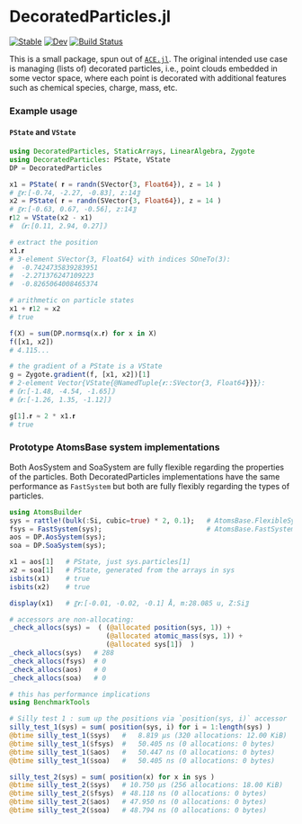 # DecoratedParticles.jl

[![Stable](https://img.shields.io/badge/docs-stable-blue.svg)](https://ACEsuit.github.io/DecoratedParticles.jl/stable/)
[![Dev](https://img.shields.io/badge/docs-dev-blue.svg)](https://ACEsuit.github.io/DecoratedParticles.jl/dev/)
[![Build Status](https://github.com/ACEsuit/DecoratedParticles.jl/actions/workflows/CI.yml/badge.svg?branch=main)](https://github.com/ACEsuit/DecoratedParticles.jl/actions/workflows/CI.yml?query=branch%3Amain)

This is a small package, spun out of [`ACE.jl`](https://github.com/ACEsuit/ACE.jl). The original intended use case is managing (lists of) decorated particles, i.e., point clouds embedded in some vector space, where each point is decorated with additional features such as chemical species, charge, mass, etc. 

### Example usage

#### `PState` and `VState` 

```julia
using DecoratedParticles, StaticArrays, LinearAlgebra, Zygote 
using DecoratedParticles: PState, VState
DP = DecoratedParticles

x1 = PState( 𝐫 = randn(SVector{3, Float64}), z = 14 )
# 〖𝐫:[-0.74, -2.27, -0.83], z:14〗
x2 = PState( 𝐫 = randn(SVector{3, Float64}), z = 14 )
# 〖𝐫:[-0.63, 0.67, -0.56], z:14〗
𝐫12 = VState(x2 - x1)
# ｟𝐫:[0.11, 2.94, 0.27]｠

# extract the position 
x1.𝐫
# 3-element SVector{3, Float64} with indices SOneTo(3):
#  -0.7424735839283951
#  -2.271376247109223
#  -0.8265064008465374

# arithmetic on particle states 
x1 + 𝐫12 ≈ x2
# true 

f(X) = sum(DP.normsq(x.𝐫) for x in X)
f([x1, x2])
# 4.115...

# the gradient of a PState is a VState 
g = Zygote.gradient(f, [x1, x2])[1] 
# 2-element Vector{VState{@NamedTuple{𝐫::SVector{3, Float64}}}}:
#｟𝐫:[-1.48, -4.54, -1.65]｠
#｟𝐫:[-1.26, 1.35, -1.12]｠

g[1].𝐫 ≈ 2 * x1.𝐫
# true 
```

### Prototype AtomsBase system implementations 

Both AosSystem and SoaSystem are fully flexible regarding the 
properties of the particles. Both DecoratedParticles implementations 
have the same performance as `FastSystem` but both are fully flexibly 
regarding the types of particles. 

```julia
using AtomsBuilder
sys = rattle!(bulk(:Si, cubic=true) * 2, 0.1);   # AtomsBase.FlexibleSystem
fsys = FastSystem(sys);                          # AtomsBase.FastSystem
aos = DP.AosSystem(sys);
soa = DP.SoaSystem(sys);

x1 = aos[1]   # PState, just sys.particles[1]
x2 = soa[1]   # PState, generated from the arrays in sys 
isbits(x1)    # true 
isbits(x2)    # true 

display(x1)   # 〖𝐫:[-0.01, -0.02, -0.1] Å, m:28.085 u, Z:Si〗

# accessors are non-allocating: 
_check_allocs(sys) =  ( (@allocated position(sys, 1)) + 
                        (@allocated atomic_mass(sys, 1)) + 
                        (@allocated sys[1])  )
_check_allocs(sys)   # 288 
_check_allocs(fsys)  # 0
_check_allocs(aos)   # 0 
_check_allocs(soa)   # 0 

# this has performance implications
using BenchmarkTools

# Silly test 1 : sum up the positions via `position(sys, i)` accessor
silly_test_1(sys) = sum( position(sys, i) for i = 1:length(sys) )
@btime silly_test_1($sys)   #   8.819 μs (320 allocations: 12.00 KiB)
@btime silly_test_1($fsys)  #   50.405 ns (0 allocations: 0 bytes)
@btime silly_test_1($aos)   #   50.447 ns (0 allocations: 0 bytes)
@btime silly_test_1($soa)   #   50.405 ns (0 allocations: 0 bytes)

silly_test_2(sys) = sum( position(x) for x in sys )
@btime silly_test_2($sys)   # 10.750 μs (256 allocations: 18.00 KiB)
@btime silly_test_2($fsys)  # 48.118 ns (0 allocations: 0 bytes)
@btime silly_test_2($aos)   # 47.950 ns (0 allocations: 0 bytes)
@btime silly_test_2($soa)   # 48.794 ns (0 allocations: 0 bytes)
```
